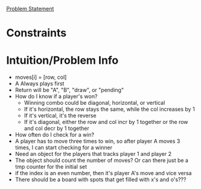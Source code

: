 [Problem Statement](https://leetcode.com/problems/find-winner-on-a-tic-tac-toe-game/)

# Constraints


# Intuition/Problem Info
 - moves[i] = [row, col]
 - A Always plays first
 - Return will be "A", "B", "draw", or "pending"
 - How do I know if a player's won? 
   - Winning combo could be diagonal, horizontal, or vertical 
   - If it's horizontal, the row stays the same, while the col increases by 1 
   - If it's vertical, it's the reverse 
   - If it's diagonal, either the row and col incr by 1 together or the row and col decr by 1 together 
 - How often do I check for a win? 
 - A player has to move three times to win, so after player A moves 3 times, I can start checking for a winner 
 - Need an object for the players that tracks player 1 and player 2 
 - The object should count the number of moves? Or can there just be a tmp counter for the initial set 
 - if the index is an even number, then it's player A's move and vice versa 
 - There should be a board with spots that get filled with x's and o's???

